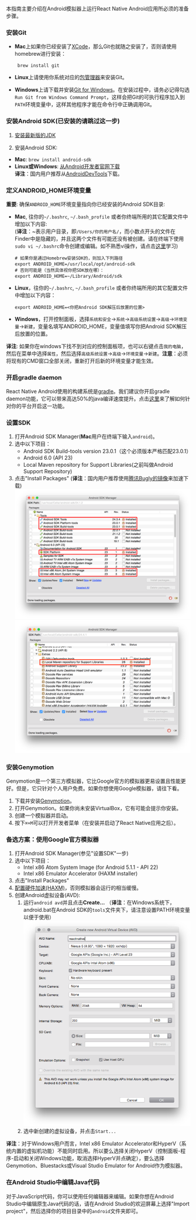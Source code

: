 本指南主要介绍在Android模拟器上运行React Native Android应用所必须的准备步骤。

### 安装Git

  - **Mac**上如果你已经安装了[XCode](https://developer.apple.com/xcode/)，那么Git也就随之安装了，否则请使用homebrew进行安装：

         brew install git

  - **Linux**上请使用你系统对应的[包管理器](https://git-scm.com/download/linux)来安装Git。

  - **Windows**上请下载并安装[Git for Windows](https://git-for-windows.github.io/)。在安装过程中，请务必记得勾选`Run Git from Windows Command Prompt`，这样会把Git的可执行程序加入到`PATH`环境变量中，这样其他程序才能在命令行中正确调用Git。 
  

### 安装Android SDK(已安装的请跳过这一步)

1. [安装最新版的JDK](http://www.oracle.com/technetwork/java/javase/downloads/jdk8-downloads-2133151.html)

2. 安装Android SDK: 
  - **Mac**: `brew install android-sdk`  
  - **Linux或Windows**: [从Android开发者官网下载](https://developer.android.com/sdk/installing/index.html)  
__译注__：国内用户推荐从[AndroidDevTools](http://androiddevtools.cn/)下载。

### 定义ANDROID_HOME环境变量

__重要__: 确保`ANDROID_HOME`环境变量指向你已经安装的Android SDK目录:

  - **Mac**, 往你的`~/.bashrc`, `~/.bash_profile` 或者你终端所用的其它配置文件中增加以下内容:  
 (__译注__：~表示用户目录，即`/Users/你的用户名/`，而小数点开头的文件在Finder中是隐藏的，并且这两个文件有可能还没有被创建。请在终端下使用`sudo vi ~/.bashrc`命令创建或编辑。如不熟悉vi操作，请点击[这里](http://www.eepw.com.cn/article/48018.htm)学习)  
	
        # 如果你是通过Homebrew安装SDK的，则加入下列路径
        export ANDROID_HOME=/usr/local/opt/android-sdk
        # 否则可能是（当然具体视你把SDK放在哪）：
        export ANDROID_HOME=~/Library/Android/sdk
  - **Linux**，往你的`~/.bashrc`, `~/.bash_profile` 或者你终端所用的其它配置文件中增加以下内容：

        export ANDROID_HOME=<你把Android SDK解压后放置的位置>

  - **Windows**，打开控制面板，选择`系统和安全`->`系统`->`高级系统设置`->`高级`->`环境变量`->`新建`，变量名填写ANDROID_HOME，变量值填写你把Android SDK解压后放置的位置。

__译注__: 如果你在windows下找不到对应的控制面板项，也可以右键点击`我的电脑`，然后在菜单中选择`属性`，然后选择`高级系统设置`->`高级`->`环境变量`->`新建`。__注意__：必须将现有的CMD窗口全部关闭，重新打开后新的环境变量才能生效。


### 开启gradle daemon

React Native Android使用的构建系统是[gradle](https://docs.gradle.org)。我们建议你开启gradle daemon功能，它可以带来高达50%的java编译速度提升。点击[这里](https://docs.gradle.org/2.9/userguide/gradle_daemon.html)来了解如何针对你的平台开启这一功能。


### 设置SDK

1. 打开Android SDK Manager(**Mac**用户在终端下输入`android`)。
2. 选中以下项目：
    * Android SDK Build-tools version 23.0.1（这个必须版本严格匹配23.0.1）
    * Android 6.0 (API 23)
    * Local Maven repository for Support Libraries(之前叫做Android Support Repository)
3. 点击"Install Packages"
 (__译注__：国内用户推荐使用[腾讯Bugly的镜像](http://android-mirror.bugly.qq.com:8080/include/usage.html)来加速下载) 
![SDK Manager窗口](img/AndroidSDK1.png) ![SDK Manager 窗口](img/AndroidSDK2.png)

### 安装Genymotion

Genymotion是一个第三方模拟器，它比Google官方的模拟器更易设置且性能更好。但是，它只针对个人用户免费。如果你想使用Google模拟器，请往下看。

1. 下载并安装[Genymotion](https://www.genymotion.com/)。
2. 打开Genymotion。如果你尚未安装VirtualBox，它有可能会提示你安装。
3. 创建一个模拟器并启动。
4. 按下`⌘+M`可以打开开发者菜单（在安装并启动了React Native应用之后）。

### 备选方案：使用Google官方模拟器

1. 打开Android SDK Manager(参见"设置SDK"一步)
2. 选中以下项目：
    * Intel x86 Atom System Image (for Android 5.1.1 - API 22)
    * Intel x86 Emulator Accelerator (HAXM installer)
3. 点击"Install Packages"
4. [配置硬件加速(HAXM)](http://developer.android.com/tools/devices/emulator.html#vm-mac)，否则模拟器会运行的相当缓慢。
5. 创建Android虚拟设备(AVD):
    1. 运行`android avd`并且点击**Create...**
    （__译注__：在Windows系统下，android.bat在Android SDK的`tools`文件夹下，请注意设置PATH环境变量以便于使用）
    ![创建虚拟设备对话框](img/CreateAVD.png)
    2. 选中新创建的虚拟设备，并点击`Start...`  

__译注__：对于Windows用户而言，Intel x86 Emulator Accelerator和HyperV（系统内置的虚拟机功能）不能同时启用。所以要么选择关闭HyperV（控制面板-程序-启动和关闭Windows功能，取消选择HyperV并点确定），要么选择Genymotion、Bluestacks或Visual Studio Emulator for Android作为模拟器。

### 在Android Studio中编辑Java代码

对于JavaScript代码，你可以使用任何编辑器来编辑。如果你想在Android Studio中编辑原生Java代码的话，请在Android Studio的欢迎屏幕上选择"Import project"，然后选择你的项目目录中的`android`文件夹即可。
